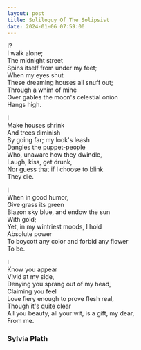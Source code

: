 ```yaml
---
layout: post
title: Soliloquy Of The Solipsist
date: 2024-01-06 07:59:00
---
```

I?    
I walk alone;    
The midnight street    
Spins itself from under my feet;    
When my eyes shut    
These dreaming houses all snuff out;    
Through a whim of mine    
Over gables the moon's celestial onion    
Hangs high.    
    
I    
Make houses shrink    
And trees diminish    
By going far; my look's leash    
Dangles the puppet-people    
Who, unaware how they dwindle,    
Laugh, kiss, get drunk,    
Nor guess that if I choose to blink    
They die.    
    
I    
When in good humor,    
Give grass its green    
Blazon sky blue, and endow the sun    
With gold;    
Yet, in my wintriest moods, I hold    
Absolute power    
To boycott any color and forbid any flower    
To be.    
    
I    
Know you appear    
Vivid at my side,    
Denying you sprang out of my head,    
Claiming you feel    
Love fiery enough to prove flesh real,    
Though it's quite clear    
All you beauty, all your wit, is a gift, my dear,    
From me.   


	 
### Sylvia Plath
